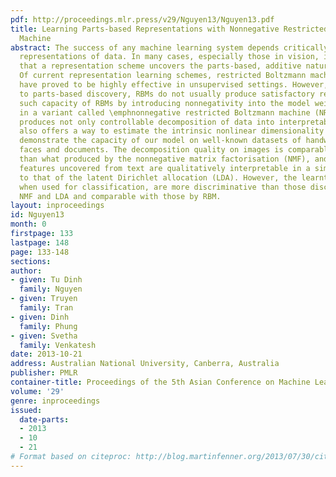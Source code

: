 ```yaml
---
pdf: http://proceedings.mlr.press/v29/Nguyen13/Nguyen13.pdf
title: Learning Parts-based Representations with Nonnegative Restricted Boltzmann
  Machine
abstract: The success of any machine learning system depends critically on effective
  representations of data. In many cases, especially those in vision, it is desirable
  that a representation scheme uncovers the parts-based, additive nature of the data.
  Of current representation learning schemes, restricted Boltzmann machines (RBMs)
  have proved to be highly effective in unsupervised settings. However, when it comes
  to parts-based discovery, RBMs do not usually produce satisfactory results. We enhance
  such capacity of RBMs by introducing nonnegativity into the model weights, resulting
  in a variant called \emphnonnegative restricted Boltzmann machine (NRBM). The NRBM
  produces not only controllable decomposition of data into interpretable parts but
  also offers a way to estimate the intrinsic nonlinear dimensionality of data. We
  demonstrate the capacity of our model on well-known datasets of handwritten digits,
  faces and documents. The decomposition quality on images is comparable with or better
  than what produced by the nonnegative matrix factorisation (NMF), and the thematic
  features uncovered from text are qualitatively interpretable in a similar manner
  to that of the latent Dirichlet allocation (LDA). However, the learnt features,
  when used for classification, are more discriminative than those discovered by both
  NMF and LDA and comparable with those by RBM.
layout: inproceedings
id: Nguyen13
month: 0
firstpage: 133
lastpage: 148
page: 133-148
sections: 
author:
- given: Tu Dinh
  family: Nguyen
- given: Truyen
  family: Tran
- given: Dinh
  family: Phung
- given: Svetha
  family: Venkatesh
date: 2013-10-21
address: Australian National University, Canberra, Australia
publisher: PMLR
container-title: Proceedings of the 5th Asian Conference on Machine Learning
volume: '29'
genre: inproceedings
issued:
  date-parts:
  - 2013
  - 10
  - 21
# Format based on citeproc: http://blog.martinfenner.org/2013/07/30/citeproc-yaml-for-bibliographies/
---
```

